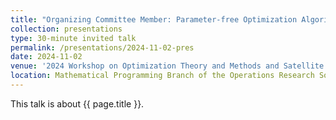 ```yaml
---
title: "Organizing Committee Member: Parameter-free Optimization Algorithms and Iteration Complexity for Minimax Optimization Problems"
collection: presentations
type: 30-minute invited talk
permalink: /presentations/2024-11-02-pres
date: 2024-11-02
venue: '2024 Workshop on Optimization Theory and Methods and Satellite Meeting of the 2024 China-Brazil Joint Mathematics Conference'
location: Mathematical Programming Branch of the Operations Research Society of China, Dongguan, 2024.10.31-11.02
---
```


This talk is about {{ page.title }}.
